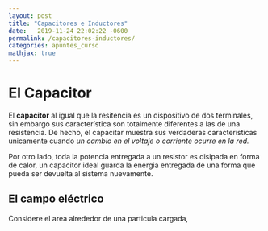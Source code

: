 ```yaml
---
layout: post
title: "Capacitores e Inductores"
date:   2019-11-24 22:02:22 -0600
permalink: /capacitores-inductores/
categories: apuntes_curso
mathjax: true
---
```


# El Capacitor

El **capacitor** al igual que la resitencia es un dispositivo de dos terminales, sin embargo sus característica son totalmente diferentes a las de una resistencia. De hecho, el capacitar muestra sus verdaderas características unicamente cuando *un cambio en el voltaje o corriente ocurre en la red.*

Por otro lado, toda la potencia entregada a un resistor es disipada en forma de calor, un capacitor ideal guarda la energia entregada de una forma que pueda ser devuelta al sistema nuevamente.

## El campo eléctrico

Considere el area alrededor de una particula cargada, 
